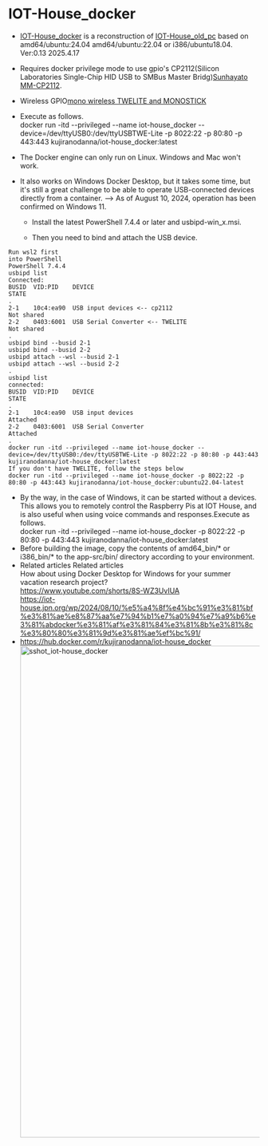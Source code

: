# IOT-House_docker
- [IOT-House_docker](https://github.com/kujiranodanna/IOT-House_docker) is a reconstruction of [IOT-House_old_pc](https://github.com/kujiranodanna/IOT-House_old_pc) based on amd64/ubuntu:24.04 amd64/ubuntu:22.04 or i386/ubuntu18.04. Ver:0.13 2025.4.17

- Requires docker privilege mode to use gpio's CP2112(Silicon Laboratories Single-Chip HID USB to SMBus Master Bridg)[Sunhayato MM-CP2112](https://amzn.to/3MhbeOd).
- Wireless GPIO[mono wireless TWELITE and MONOSTICK](https://amzn.to/3YYzDj4)
- Execute as follows.<br>
  docker run -itd --privileged --name iot-house_docker --device=/dev/ttyUSB0:/dev/ttyUSBTWE-Lite -p 8022:22 -p 80:80 -p 443:443 kujiranodanna/iot-house_docker:latest
- The Docker engine can only run on Linux. Windows and Mac won't work.
- It also works on Windows Docker Desktop, but it takes some time, but it's still a great challenge to be able to operate USB-connected devices directly from a container.
  --> As of August 10, 2024, operation has been confirmed on Windows 11.

  - Install the latest PowerShell 7.4.4 or later and usbipd-win_x.msi.

  - Then you need to bind and attach the USB device.
```
Run wsl2 first
into PowerShell
PowerShell 7.4.4
usbipd list    
Connected:
BUSID  VID:PID    DEVICE                                                        STATE
.
2-1    10c4:ea90  USB input devices <-- cp2112                                  Not shared
2-2    0403:6001  USB Serial Converter <-- TWELITE                              Not shared
.
usbipd bind --busid 2-1
usbipd bind --busid 2-2
usbipd attach --wsl --busid 2-1
usbipd attach --wsl --busid 2-2
.
usbipd list    
connected:
BUSID  VID:PID    DEVICE                                                        STATE
.
2-1    10c4:ea90  USB input devices                                           Attached
2-2    0403:6001  USB Serial Converter                                        Attached
.
docker run -itd --privileged --name iot-house_docker --device=/dev/ttyUSB0:/dev/ttyUSBTWE-Lite -p 8022:22 -p 80:80 -p 443:443 kujiranodanna/iot-house_docker:latest
If you don't have TWELITE, follow the steps below
docker run -itd --privileged --name iot-house_docker -p 8022:22 -p 80:80 -p 443:443 kujiranodanna/iot-house_docker:ubuntu22.04-latest
```
- By the way, in the case of Windows, it can be started without a devices.
This allows you to remotely control the Raspberry Pis at IOT House, and is also useful when using voice commands and responses.Execute as follows.<br>
  docker run -itd --privileged --name iot-house_docker -p 8022:22 -p 80:80 -p 443:443 kujiranodanna/iot-house_docker:latest
- Before building the image, copy the contents of amd64_bin/* or i386_bin/* to the app-src/bin/ directory according to your environment.
- Related articles Related articles<br>
How about using Docker Desktop for Windows for your summer vacation research project?<br>
  https://www.youtube.com/shorts/8S-WZ3UvIUA<br>
  https://iot-house.jpn.org/wp/2024/08/10/%e5%a4%8f%e4%bc%91%e3%81%bf%e3%81%ae%e8%87%aa%e7%94%b1%e7%a0%94%e7%a9%b6%e3%81%abdocker%e3%81%af%e3%81%84%e3%81%8b%e3%81%8c%e3%80%80%e3%81%9d%e3%81%ae%ef%bc%91/
- https://hub.docker.com/r/kujiranodanna/iot-house_docker<img width="986" alt="sshot_iot-house_docker" src="https://user-images.githubusercontent.com/70492305/143548255-1ff3dd03-4130-466d-8f81-b4f95b112208.png">
